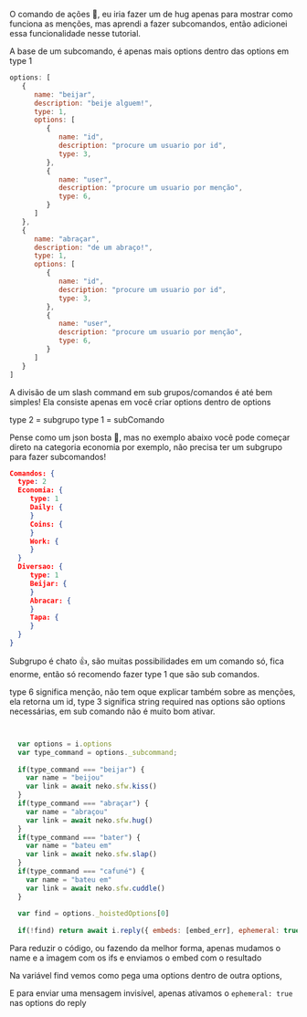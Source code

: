 O comando de ações 🐔, eu iria fazer um de hug apenas para mostrar como funciona as menções, mas aprendi a fazer subcomandos, então adicionei essa funcionalidade nesse tutorial.

A base de um subcomando, é apenas mais options dentro das options em type 1

```js
options: [
   {
      name: "beijar", 
      description: "beije alguem!",
      type: 1,
      options: [
         {
            name: "id", 
            description: "procure um usuario por id",
            type: 3,
         },
         {
            name: "user", 
            description: "procure um usuario por menção",
            type: 6,
         }
      ]
   },
   {
      name: "abraçar", 
      description: "de um abraço!",
      type: 1,
      options: [
         {
            name: "id", 
            description: "procure um usuario por id",
            type: 3,
         },
         {
            name: "user", 
            description: "procure um usuario por menção",
            type: 6,
         }
      ]
   }
]
```

A divisão de um slash command em sub grupos/comandos é até bem simples!
Ela consiste apenas em você criar options dentro de options

type 2 = subgrupo
type 1 = subComando

Pense como um json bosta 🤡, mas no exemplo abaixo você pode começar direto na categoria economia por exemplo, não precisa ter um subgrupo para fazer subcomandos!

```json 
Comandos: {
  type: 2
  Economia: {
     type: 1
     Daily: { 
     }
     Coins: {
     }
     Work: {
     }
  }
  Diversao: {
     type: 1
     Beijar: {
     }
     Abracar: {
     }
     Tapa: {
     }
  }
}
```


Subgrupo é chato 👍, são muitas possibilidades em um comando só, fica enorme, então só recomendo fazer type 1 que são sub comandos.


type 6 significa menção, não tem oque explicar também sobre as menções, ela retorna um id, 
type 3 significa string
required nas options são options necessárias, em sub comando não é muito bom ativar.

```js


  var options = i.options
  var type_command = options._subcommand; 
     
  if(type_command === "beijar") {
    var name = "beijou"
    var link = await neko.sfw.kiss()
  }
  if(type_command === "abraçar") {
    var name = "abraçou"
    var link = await neko.sfw.hug()
  }
  if(type_command === "bater") {
    var name = "bateu em"
    var link = await neko.sfw.slap()
  }
  if(type_command === "cafuné") {
    var name = "bateu em"
    var link = await neko.sfw.cuddle()
  }
  
  var find = options._hoistedOptions[0]
  
  if(!find) return await i.reply({ embeds: [embed_err], ephemeral: true });

```
Para reduzir o código, ou fazendo da melhor forma, apenas mudamos o name e a imagem com os ifs e enviamos o embed com o resultado

Na variável find vemos como pega uma options dentro de outra options, 

E para enviar uma mensagem invisível, apenas ativamos o `ephemeral: true` nas options do reply 

